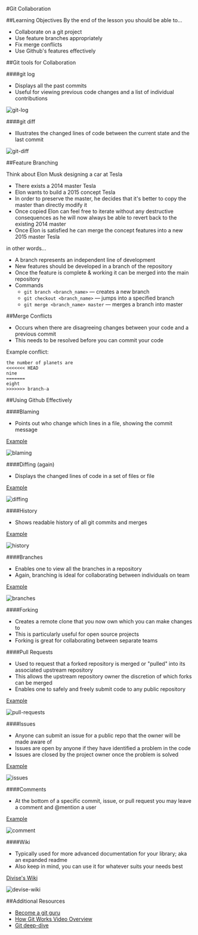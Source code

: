 #Git Collaboration

##Learning Objectives
By the end of the lesson you should be able to...


* Collaborate on a git project
* Use feature branches appropriately
* Fix merge conflicts
* Use Github's features effectively

##Git tools for Collaboration

####git log

* Displays all the past commits
* Useful for viewing previous code changes and a list of individual contributions

![git-log](imgs/git-log.png)


####git diff

* Illustrates the changed lines of code between the current state and the last commit

![git-diff](imgs/git-diff-ex.png)


##Feature Branching

Think about Elon Musk designing a car at Tesla

* There exists a 2014 master Tesla
* Elon wants to build a 2015 concept Tesla
* In order to preserve the master, he decides that it's better to copy the master than directly modify it
* Once copied Elon can feel free to iterate without any destructive consequences as he will now always be able to revert back to the existing 2014 master
* Once Elon is satisfied he can merge the concept features into a new 2015 master Tesla

in other words...

* A branch represents an independent line of development
* New features should be developed in a branch of the repository
* Once the feature is complete & working it can be merged into the main repository
* Commands
	* `git branch <branch_name>` — creates a new branch
	* `git checkout <branch_name>` — jumps into a specified branch
	* `git merge <branch_name> master` — merges a branch into master

##Merge Conflicts

* Occurs when there are disagreeing changes between your code and a previous commit
* This needs to be resolved before you can commit your code

Example conflict:

```
the number of planets are
<<<<<<< HEAD
nine
=======
eight
>>>>>>> branch-a
```

##Using Github Effectively

####Blaming

* Points out who change which lines in a file, showing the commit message

[Example](https://github.com/sf-wdi-14/rails-review/blame/master/app/controllers/articles_controller.rb)

![blaming](imgs/blaming.png)


####Diffing (again)

* Displays the changed lines of code in a set of files or file

[Example](https://github.com/sf-wdi-14/rails-review/commit/06f2e972016d421f4aff9c170cbf335a4bcde552)

![diffing](imgs/diffing.png)

####History

* Shows readable history of all git commits and merges

[Example](https://github.com/sf-wdi-14/rails-review/commits/master)

![history](imgs/history.png)


####Branches

* Enables one to view all the branches in a repository
* Again, branching is ideal for collaborating between individuals on team

[Example](https://github.com/sf-wdi-14/rails-review/branches)

![branches](imgs/branches.png)


####Forking

* Creates a remote clone that you now own which you can make changes to
* This is particularly useful for open source projects
* Forking is great for collaborating between separate teams 

####Pull Requests

* Used to request that a forked repository is merged or "pulled" into its associated upstream repository
* This allows the upstream repository owner the discretion of which forks can be merged
* Enables one to safely and freely submit code to any public repository

[Example](https://github.com/sf-wdi-14/notes/pulls)

![pull-requests](imgs/pull-requests.png)

####Issues

* Anyone can submit an issue for a public repo that the owner will be made aware of
* Issues are open by anyone if they have identified a problem in the code
* Issues are closed by the project owner once the problem is solved

[Example](https://github.com/sf-wdi-14/rails-review/issues)

![issues](imgs/issues.png)

####Comments

* At the bottom of a specific commit, issue, or pull request you may leave a comment and @mention a user

[Example](https://github.com/sf-wdi-14/notes/pull/82)

![comment](imgs/comment.png)


####Wiki

* Typically used for more advanced documentation for your library; aka an expanded readme
* Also keep in mind, you can use it for whatever suits your needs best

[Divise's Wiki](https://github.com/plataformatec/devise/wiki)

![devise-wiki](imgs/devise-wiki.png)


##Additional Resources

* [Become a git guru](https://www.atlassian.com/git/tutorials/)
* [How Git Works Video Overview](https://www.youtube.com/watch?v=1ffBJ4sVUb4)
* [Git deep-dive](http://think-like-a-git.net/)

